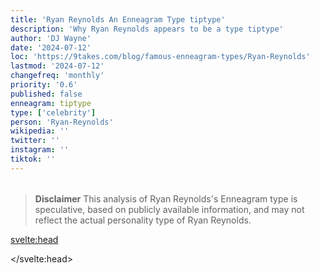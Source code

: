 ```yaml
---
title: 'Ryan Reynolds An Enneagram Type tiptype'
description: 'Why Ryan Reynolds appears to be a type tiptype'
author: 'DJ Wayne'
date: '2024-07-12'
loc: 'https://9takes.com/blog/famous-enneagram-types/Ryan-Reynolds'
lastmod: '2024-07-12'
changefreq: 'monthly'
priority: '0.6'
published: false
enneagram: tiptype
type: ['celebrity']
person: 'Ryan-Reynolds'
wikipedia: ''
twitter: ''
instagram: ''
tiktok: ''
---
```


<!--
    childhood and upbringing
    first big success
    style habits and quirks that relate to their personality type
    stressful moments in their life and how they handled them
    comfort- moments in their life where they are doing well and killing it
-->
<!-- // keywords:  -->

<script>
	// import  PopCard  from "$lib/components/atoms/PopCard.svelte";
</script>

<div
	style="display: flex;
    justify-content: center;
    margin: 1rem 0;
	"
>
	<!-- <PopCard
		image={`/types/tiptypes/${'Ryan-Reynolds'}.webp`}
		enneagramType={tiptype}
		showIcon={false}
		displayText="Ryan Reynolds"
		subtext=""
	/> -->
</div>

> **Disclaimer** This analysis of Ryan Reynolds's Enneagram type is speculative, based on publicly available information, and may not reflect the actual personality type of Ryan Reynolds.

<p class="firstLetter"></p>

<svelte:head>

<script type="application/ld+json">

</script>

</svelte:head>

<style lang="scss"></style>

